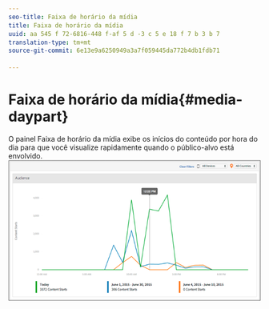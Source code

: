 ```yaml
---
seo-title: Faixa de horário da mídia
title: Faixa de horário da mídia
uuid: aa 545 f 72-6816-448 f-af 5 d -3 c 5 e 18 f 7 b 3 b 7
translation-type: tm+mt
source-git-commit: 6e13e9a6250949a3a7f059445da772b4db1fdb71

---
```



# Faixa de horário da mídia{#media-daypart}

O painel Faixa de horário da mídia exibe os inícios do conteúdo por hora do dia para que você visualize rapidamente quando o público-alvo está envolvido.  ![](assets/video-daypart-report.png)

